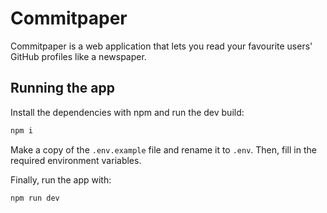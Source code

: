 # Commitpaper

Commitpaper is a web application that lets you read your favourite users' GitHub profiles like a newspaper.

## Running the app

Install the dependencies with npm and run the dev build:

```bash
npm i
```

Make a copy of the `.env.example` file and rename it to `.env`. Then, fill in the required environment variables.

Finally, run the app with:

```bash
npm run dev
```
